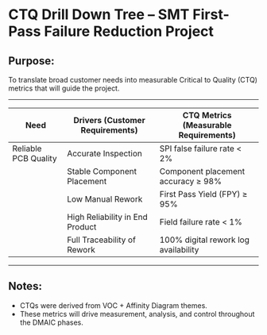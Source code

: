 # CTQ Drill Down Tree – SMT First-Pass Failure Reduction Project

## Purpose:
To translate broad customer needs into measurable Critical to Quality (CTQ) metrics that will guide the project.

---

| **Need**                 | **Drivers (Customer Requirements)**               | **CTQ Metrics (Measurable Requirements)**                |
|--------------------------|---------------------------------------------------|----------------------------------------------------------|
| Reliable PCB Quality     | Accurate Inspection                              | SPI false failure rate < 2%                              |
|                          | Stable Component Placement                        | Component placement accuracy ≥ 98%                       |
|                          | Low Manual Rework                                 | First Pass Yield (FPY) ≥ 95%                             |
|                          | High Reliability in End Product                   | Field failure rate < 1%                                  |
|                          | Full Traceability of Rework                       | 100% digital rework log availability                     |

---

## Notes:
- CTQs were derived from VOC + Affinity Diagram themes.
- These metrics will drive measurement, analysis, and control throughout the DMAIC phases.
